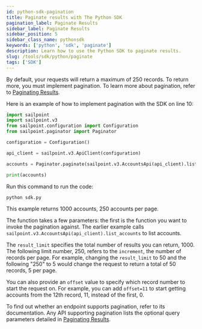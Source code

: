 ```yaml
---
id: python-sdk-pagination
title: Paginate results with The Python SDK
pagination_label: Paginate Results
sidebar_label: Paginate Results
sidebar_position: 5
sidebar_class_name: pythonsdk
keywords: ['python', 'sdk', 'paginate']
description: Learn how to use the Python SDK to paginate results.
slug: /tools/sdk/python/paginate
tags: ['SDK']
---
```


By default, your requests will return a maximum of 250 records. To return more, you must implement pagination. To learn more about pagination, refer to [Paginating Results](/docs/api/standard-collection-parameters/#paginating-results).

Here is an example of how to implement pagination with the SDK on line 10:

```python showLineNumbers
import sailpoint
import sailpoint.v3
from sailpoint.configuration import Configuration
from sailpoint.paginator import Paginator

configuration = Configuration()

api_client = sailpoint.v3.ApiClient(configuration)

accounts = Paginator.paginate(sailpoint.v3.AccountsApi(api_client).list_accounts, result_limit=1000, limit=250)

print(accounts)
```

Run this command to run the code:

```bash
python sdk.py
```

This example returns 1000 accounts, 250 accounts per page. 

The function takes a few parameters: the first is the function you want to invoke the pagination against. The earlier example calls `sailpoint.v3.AccountsApi(api_client).list_accounts` to list accounts. 

The `result_limit` specifies the total number of results you can return, 1000. The following limit number, 250, refers to the `increment`, the number of records per page. For example, changing the `result_limit` to 50 and the following "250" to 5 would change the request to return a total of 50 records, 5 per page.

You can also provide an `offset` value to specify which record number to start the request on. For example, you can add `offset=11` to start getting accounts from the 12th record, 11, instead of the first, 0.

To find out whether an endpoint supports pagination, refer to its documentation. Any API supporting pagination lists the optional query parameters detailed in [Paginating Results](/docs/api/standard-collection-parameters/#paginating-results).
